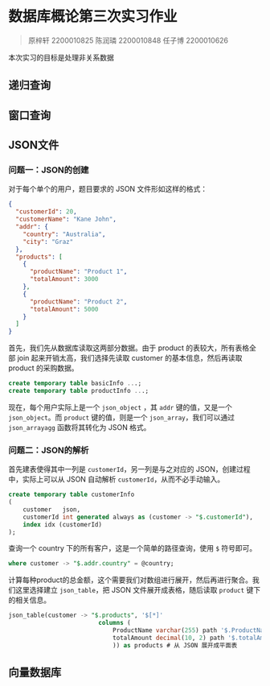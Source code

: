 # 数据库概论第三次实习作业

> 原梓轩 2200010825
> 陈润璘 2200010848
> 任子博 2200010626

本次实习的目标是处理非关系数据

## 递归查询

## 窗口查询

## JSON文件

### 问题一：JSON的创建

对于每个单个的用户，题目要求的 JSON 文件形如这样的格式：
```json
{
  "customerId": 20,
  "customerName": "Kane John",
  "addr": {
    "country": "Australia",
    "city": "Graz"
  },
  "products": [
    {
      "productName": "Product 1",
      "totalAmount": 3000
    },
    {
      "productName": "Product 2",
      "totalAmount": 5000
    }
  ]
}
```

首先，我们先从数据库读取这两部分数据。由于 product 的表较大，所有表格全部 join 起来开销太高，我们选择先读取 customer 的基本信息，然后再读取 product 的采购数据。

```sql
create temporary table basicInfo ...;
create temporary table productInfo ...;
```

现在，每个用户实际上是一个 `json_object` ，其 `addr` 键的值，又是一个 `json_object`。而 `product` 键的值，则是一个 `json_array`，我们可以通过 `json_arrayagg` 函数将其转化为 JSON 格式。

### 问题二：JSON的解析

首先建表使得其中一列是 `customerId`，另一列是与之对应的 JSON，创建过程中，实际上可以从 JSON 自动解析 `customerId`，从而不必手动输入。

```sql
create temporary table customerInfo
(
    customer   json,
    customerId int generated always as (customer -> "$.customerId"),
    index idx (customerId)
);
```

查询一个 country 下的所有客户，这是一个简单的路径查询，使用 `$` 符号即可。

```sql
where customer -> "$.addr.country" = @country;
```

计算每种product的总金额，这个需要我们对数组进行展开，然后再进行聚合。我们这里选择建立 `json_table`，把 JSON 文件展开成表格，随后读取 `product` 键下的相关信息。

```sql
json_table(customer -> "$.products", '$[*]'
                         columns (
                             ProductName varchar(255) path '$.ProductName',
                             totalAmount decimal(10, 2) path '$.totalAmount'
                             )) as products # 从 JSON 展开成平面表
```

## 向量数据库